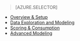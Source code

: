 > [AZURE.SELECTOR]
- [Overview & Setup](../articles/machine-learning-data-science-spark-overview.md)
- [Data Exploration and Modeling](../articles/machine-learning/machine-learning-data-science-spark-data-exploration-modeling.md)
- [Scoring & Consumption](../articles/machine-learning/machine-learning-data-science-spark-model-consumption.md)
- [Advanced Modeling](../articles/machine-learning/machine-learning-data-science-spark-advanced-data-exploration-modeling.md)